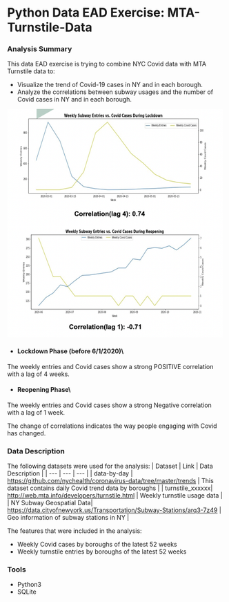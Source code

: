 # Python Data EAD Exercise: MTA-Turnstile-Data

### Analysis Summary
This data EAD exercise is trying to combine NYC Covid data with MTA Turnstile data to:
* Visualize the trend of Covid-19 cases in NY and in each borough.
* Analyze the correlations between subway usages and the number of Covid cases in NY and in each borough.

<img src="plots/plot.png" width=500>

* #### Lockdown Phase (before 6/1/2020)\
The weekly entries and Covid cases show a strong POSITIVE correlation with a lag of 4 weeks.

* #### Reopening Phase\
The weekly entries and Covid cases show a strong Negative correlation with a lag of 1 week.


The change of correlations indicates the way people engaging with Covid has changed. 


### Data Description
The following datasets were used for the analysis:
| Dataset | Link | Data Description |
| --- | --- | --- |
| data-by-day | https://github.com/nychealth/coronavirus-data/tree/master/trends | This dataset contains daily Covid trend data by boroughs |
| turnstile_xxxxxx|  http://web.mta.info/developers/turnstile.html | Weekly turnstile usage data |
| NY Subway Geospatial Data| https://data.cityofnewyork.us/Transportation/Subway-Stations/arq3-7z49 | Geo information of subway stations in NY |

The features that were included in the analysis:
 * Weekly Covid cases by boroughs of the latest 52 weeks
 * Weekly turnstile entries by boroughs of the latest 52 weeks

### Tools
* Python3
* SQLite
